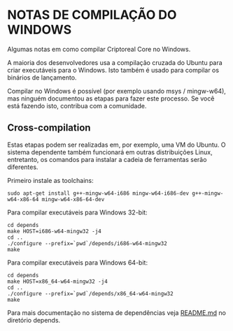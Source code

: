 NOTAS DE COMPILAÇÃO DO WINDOWS
====================

Algumas notas em como compilar Criptoreal Core no Windows.

A maioria dos desenvolvedores usa a compilação cruzada do Ubuntu para criar executáveis para o Windows. Isto também é usado para compilar os binários de lançamento.

Compilar no Windows é possível (por exemplo usando msys / mingw-w64), mas ninguém documentou as etapas para fazer este processo. Se você está fazendo isto, contribua com a comunidade.

Cross-compilation
-------------------

Estas etapas podem ser realizadas em, por exemplo, uma VM do Ubuntu. O sistema dependente também funcionará em outras distribuições Linux, entretanto, os comandos para instalar a cadeia de ferramentas serão diferentes.

Primeiro instale as toolchains:

    sudo apt-get install g++-mingw-w64-i686 mingw-w64-i686-dev g++-mingw-w64-x86-64 mingw-w64-x86-64-dev

Para compilar executáveis para Windows 32-bit:

    cd depends
    make HOST=i686-w64-mingw32 -j4
    cd ..
    ./configure --prefix=`pwd`/depends/i686-w64-mingw32
    make

Para compilar executáveis para Windows 64-bit:

    cd depends
    make HOST=x86_64-w64-mingw32 -j4
    cd ..
    ./configure --prefix=`pwd`/depends/x86_64-w64-mingw32
    make

Para mais documentação no sistema de dependências veja [README.md](../depends/README.md) no diretório depends.


